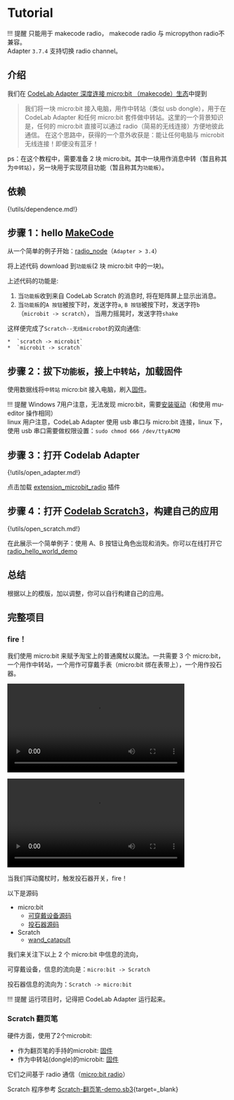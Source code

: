 # Tutorial

!!! 提醒
    只能用于 makecode radio， makecode radio 与 micropython radio不兼容。   
    Adapter `3.7.4` 支持切换 radio channel。

## 介绍

我们在 [CodeLab Adapter 深度连接 micro:bit （makecode）生态](https://www-old.codelab.club/blog/codelab-adapter-microbit-deep-connect/)中提到

> 我们将一块 micro:bit 接入电脑，用作中转站（类似 usb dongle），用于在 CodeLab Adapter 和任何 micro:bit 套件做中转站。这里的一个背景知识是，任何的 micro:bit 直接可以通过 radio（简易的无线连接）方便地彼此通信。
> 在这个思路中，获得的一个意外收获是：能让任何电脑与 microbit 无线连接！即便没有蓝牙！

ps：在这个教程中，需要准备 2 块 micro:bit。其中一块用作消息中转（暂且称其为`中转站`），另一块用于实现项目功能（暂且称其为`功能板`）。

## 依赖

{!utils/dependence.md!}

## 步骤 1：hello [MakeCode](https://makecode.microbit.org/#editor)

从一个简单的例子开始：[radio_node](https://makecode.microbit.org/_g1UfcDfv8cKp)（`Adapter > 3.4`）

<!--https://makecode.microbit.org/_4EKALy3hCDcq-->

将上述代码 download 到`功能板`(2 块 micro:bit 中的一块)。

上述代码的功能是:

<!--1. 当`功能板`收到来自 CodeLab Scratch 的消息(`c`)时, 显示一颗爱心。（`scratch -> microbit`）
2. 当`功能板`的`A 按钮`被按下时，发送字符`a`, `B 按钮`被按下时，发送字符`b`（`microbit -> scratch`）
-->

1. 当`功能板`收到来自 CodeLab Scratch 的消息时, 将在矩阵屏上显示出消息。
2. 当`功能板`的`A 按钮`被按下时，发送字符`a`, `B 按钮`被按下时，发送字符`b`（`microbit -> scratch`）， 当用力摇晃时，发送字符`shake`

这样便完成了`Scratch--无线microbot`的双向通信:

    *  `scratch -> microbit`
    *  `microbit -> scratch`

## 步骤 2：拔下`功能板`，接上`中转站`，加载固件

<!--新版本 0.4 允许设置 channel https://makecode.microbit.org/_P2297z3f0Pkz-->

使用数据线将`中转站` micro:bit 接入电脑，刷入[固件](https://makecode.microbit.org/_P2297z3f0Pkz)。

<!--带版本 https://makecode.microbit.org/_hq7Ciugx396o-->

<!--旧的固件 https://makecode.microbit.org/_EL20Rp98pHAg-->

!!! 提醒
    Windows 7用户注意，无法发现 micro:bit，需要[安装驱动](/img/mbedWinSerial_16466.exe)（和使用 mu-editor 操作相同）  
    linux 用户注意，CodeLab Adapter 使用 usb 串口与 micro:bit 连接，linux 下，使用 usb 串口需要做权限设置：`sudo chmod 666 /dev/ttyACM0`

## 步骤 3：打开 Codelab Adapter

{!utils/open_adapter.md!}

点击加载 [extension_microbit_radio](https://github.com/CodeLabClub/codelab_adapter_extensions/blob/master/extensions_v3/extension_microbit_radio.py) 插件


## 步骤 4：打开 [Codelab Scratch3](https://scratch-beta.codelab.club/)，构建自己的应用

{!utils/open_scratch.md!}

在此展示一个简单例子：使用 A、B 按钮让角色出现和消失。你可以在线打开它 [radio_hello_world_demo](https://scratch-beta.codelab.club/?sb3url=https://adapter.codelab.club/sb3/radio_hello_world_demo.sb3)

## 总结
根据以上的模版，加以调整，你可以自行构建自己的应用。


## 完整项目
### fire！
我们使用 micro:bit 来赋予淘宝上的普通魔杖以魔法。一共需要 3 个 micro:bit，一个用作中转站，一个用作可穿戴手表（micro:bit 绑在表带上），一个用作投石器。

<video width=80% src="/video/wand_catapult_demo.mp4" controls="controls"></video>

<video width=80% src="/video//wand_catapult.mp4" controls="controls"></video>

当我们挥动魔杖时，触发投石器开关，fire！

以下是源码

*  micro:bit
    *  [可穿戴设备源码](https://makecode.microbit.org/_aVqEWK9DXbPR)
    *  [投石器源码](https://makecode.microbit.org/_AyU3211xeEYv)
*  Scratch
    *  [wand_catapult](https://scratch-beta.codelab.club/?sb3url=https://adapter.codelab.club/sb3/wand_catapult.sb3)


我们来关注下以上 2 个 micro:bit 中信息的流向，

可穿戴设备，信息的流向是：`micro:bit -> Scratch`

投石器信息的流向为：`Scratch -> micro:bit`

!!! 提醒
    运行项目时，记得把 CodeLab Adapter 运行起来。

### Scratch 翻页笔
硬件方面，使用了2个microbit:

-   作为翻页笔的手持的microbit: [固件](https://makecode.microbit.org/_bHLV7q2fK3Hc)
-   作为中转站(dongle)的microbit: [固件](https://makecode.microbit.org/_EL20Rp98pHAg)

它们之间基于 radio 通信（[micro:bit radio](https://adapter.codelab.club/extension_guide/microbit_radio/)）

Scratch 程序参考 [Scratch-翻页笔-demo.sb3](https://scratch-beta.codelab.club/?sb3url=https://adapter.codelab.club/sb3/Scratch-翻页笔-demo.sb3){target=\_blank}
